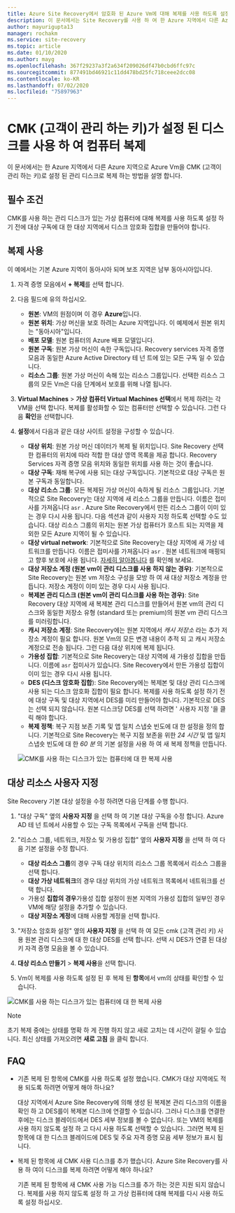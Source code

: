 ```yaml
---
title: Azure Site Recovery에서 암호화 된 Azure Vm에 대해 복제를 사용 하도록 설정
description: 이 문서에서는 Site Recovery를 사용 하 여 한 Azure 지역에서 다른 Azure 지역으로 CMK (고객이 관리 하는 키)를 사용 하는 Vm의 복제를 구성 하는 방법을 설명 합니다.
author: mayurigupta13
manager: rochakm
ms.service: site-recovery
ms.topic: article
ms.date: 01/10/2020
ms.author: mayg
ms.openlocfilehash: 367f29237a3f2a634f209026df47b0cbd6ffc97c
ms.sourcegitcommit: 877491bd46921c11dd478bd25fc718ceee2dcc08
ms.contentlocale: ko-KR
ms.lasthandoff: 07/02/2020
ms.locfileid: "75897963"
---
```

# <a name="replicate-machines-with-customer-managed-keys-cmk-enabled-disks"></a>CMK (고객이 관리 하는 키)가 설정 된 디스크를 사용 하 여 컴퓨터 복제

이 문서에서는 한 Azure 지역에서 다른 Azure 지역으로 Azure Vm을 CMK (고객이 관리 하는 키)로 설정 된 관리 디스크로 복제 하는 방법을 설명 합니다.

## <a name="prerequisite"></a>필수 조건
CMK를 사용 하는 관리 디스크가 있는 가상 컴퓨터에 대해 복제를 사용 하도록 설정 하기 전에 대상 구독에 대 한 대상 지역에서 디스크 암호화 집합을 만들어야 합니다.

## <a name="enable-replication"></a>복제 사용

이 예에서는 기본 Azure 지역이 동아시아 되며 보조 지역은 남부 동아시아입니다.

1. 자격 증명 모음에서 **+ 복제**를 선택 합니다.
2. 다음 필드에 유의 하십시오.
    - **원본**: VM의 원점이며 이 경우 **Azure**입니다.
    - **원본 위치**: 가상 머신을 보호 하려는 Azure 지역입니다. 이 예제에서 원본 위치는 "동아시아"입니다.
    - **배포 모델**: 원본 컴퓨터의 Azure 배포 모델입니다.
    - **원본 구독**: 원본 가상 머신이 속한 구독입니다. Recovery services 자격 증명 모음과 동일한 Azure Active Directory 테 넌 트에 있는 모든 구독 일 수 있습니다.
    - **리소스 그룹**: 원본 가상 머신이 속해 있는 리소스 그룹입니다. 선택한 리소스 그룹의 모든 Vm은 다음 단계에서 보호를 위해 나열 됩니다.

3. **Virtual Machines**  >  **가상 컴퓨터 Virtual Machines 선택**에서 복제 하려는 각 VM을 선택 합니다. 복제를 활성화할 수 있는 컴퓨터만 선택할 수 있습니다. 그런 다음 **확인**을 선택합니다.

4. **설정**에서 다음과 같은 대상 사이트 설정을 구성할 수 있습니다.

    - **대상 위치**: 원본 가상 머신 데이터가 복제 될 위치입니다. Site Recovery 선택한 컴퓨터의 위치에 따라 적합 한 대상 영역 목록을 제공 합니다. Recovery Services 자격 증명 모음 위치와 동일한 위치를 사용 하는 것이 좋습니다.
    - **대상 구독**: 재해 복구에 사용 되는 대상 구독입니다. 기본적으로 대상 구독은 원본 구독과 동일합니다.
    - **대상 리소스 그룹**: 모든 복제된 가상 머신이 속하게 될 리소스 그룹입니다. 기본적으로 Site Recovery는 대상 지역에 새 리소스 그룹을 만듭니다. 이름은 접미사를 가져옵니다 `asr` . Azure Site Recovery에서 만든 리소스 그룹이 이미 있는 경우 다시 사용 됩니다. 다음 섹션과 같이 사용자 지정 하도록 선택할 수도 있습니다. 대상 리소스 그룹의 위치는 원본 가상 컴퓨터가 호스트 되는 지역을 제외한 모든 Azure 지역이 될 수 있습니다.
    - **대상 virtual network**: 기본적으로 Site Recovery는 대상 지역에 새 가상 네트워크를 만듭니다. 이름은 접미사를 가져옵니다 `asr` . 원본 네트워크에 매핑되고 향후 보호에 사용 됩니다. [자세히 알아봅니다](site-recovery-network-mapping-azure-to-azure.md) 를 확인해 보세요.
    - **대상 저장소 계정 (원본 vm이 관리 디스크를 사용 하지 않는 경우)**: 기본적으로 Site Recovery는 원본 vm 저장소 구성을 모방 하 여 새 대상 저장소 계정을 만듭니다. 저장소 계정이 이미 있는 경우 다시 사용 됩니다.
    - **복제본 관리 디스크 (원본 vm이 관리 디스크를 사용 하는 경우)**: Site Recovery 대상 지역에 새 복제본 관리 디스크를 만들어서 원본 vm의 관리 디스크와 동일한 저장소 유형 (standard 또는 premium)의 원본 vm 관리 디스크를 미러링합니다.
    - **캐시 저장소 계정**: Site Recovery에는 원본 지역에서 *캐시 저장소* 라는 추가 저장소 계정이 필요 합니다. 원본 Vm의 모든 변경 내용이 추적 되 고 캐시 저장소 계정으로 전송 됩니다. 그런 다음 대상 위치에 복제 됩니다.
    - **가용성 집합**: 기본적으로 Site Recovery는 대상 지역에 새 가용성 집합을 만듭니다. 이름에 `asr` 접미사가 있습니다. Site Recovery에서 만든 가용성 집합이 이미 있는 경우 다시 사용 됩니다.
    - **DES (디스크 암호화 집합**): Site Recovery에는 복제본 및 대상 관리 디스크에 사용 되는 디스크 암호화 집합이 필요 합니다. 복제를 사용 하도록 설정 하기 전에 대상 구독 및 대상 지역에서 DES를 미리 만들어야 합니다. 기본적으로 DES는 선택 되지 않습니다. 원본 디스크당 DES를 선택 하려면 ' 사용자 지정 '을 클릭 해야 합니다.
    - **복제 정책**: 복구 지점 보존 기록 및 앱 일치 스냅숏 빈도에 대 한 설정을 정의 합니다. 기본적으로 Site Recovery는 복구 지점 보존을 위한 *24 시간* 및 앱 일치 스냅숏 빈도에 대 한 *60 분* 의 기본 설정을 사용 하 여 새 복제 정책을 만듭니다.

    ![CMK를 사용 하는 디스크가 있는 컴퓨터에 대 한 복제 사용](./media/azure-to-azure-how-to-enable-replication-cmk-disks/cmk-enable-dr.png)

## <a name="customize-target-resources"></a>대상 리소스 사용자 지정

Site Recovery 기본 대상 설정을 수정 하려면 다음 단계를 수행 합니다.

1. "대상 구독" 옆의 **사용자 지정** 을 선택 하 여 기본 대상 구독을 수정 합니다. Azure AD 테 넌 트에서 사용할 수 있는 구독 목록에서 구독을 선택 합니다.

2. "리소스 그룹, 네트워크, 저장소 및 가용성 집합" 옆의 **사용자 지정** 을 선택 하 여 다음 기본 설정을 수정 합니다.
    - **대상 리소스 그룹**의 경우 구독 대상 위치의 리소스 그룹 목록에서 리소스 그룹을 선택 합니다.
    - **대상 가상 네트워크**의 경우 대상 위치의 가상 네트워크 목록에서 네트워크를 선택 합니다.
    - 가용성 **집합의 경우**가용성 집합 설정이 원본 지역의 가용성 집합의 일부인 경우 VM에 해당 설정을 추가할 수 있습니다.
    - **대상 저장소 계정**에 대해 사용할 계정을 선택 합니다.

3. "저장소 암호화 설정" 옆의 **사용자 지정** 을 선택 하 여 모든 cmk (고객 관리 키) 사용 원본 관리 디스크에 대 한 대상 DES를 선택 합니다. 선택 시 DES가 연결 된 대상 키 자격 증명 모음을 볼 수 있습니다.

4. **대상 리소스 만들기**  >  **복제 사용**을 선택 합니다.
5. Vm이 복제를 사용 하도록 설정 된 후 복제 된 **항목**에서 vm의 상태를 확인할 수 있습니다.

![CMK를 사용 하는 디스크가 있는 컴퓨터에 대 한 복제 사용](./media/azure-to-azure-how-to-enable-replication-cmk-disks/cmk-customize-target-disk-properties.png)

>[!NOTE]
>초기 복제 중에는 상태를 명확 하 게 진행 하지 않고 새로 고치는 데 시간이 걸릴 수 있습니다. 최신 상태를 가져오려면 **새로 고침** 을 클릭 합니다.

## <a name="faqs"></a>FAQ

* 기존 복제 된 항목에 CMK를 사용 하도록 설정 했습니다. CMK가 대상 지역에도 적용 되도록 하려면 어떻게 해야 하나요?

    대상 지역에서 Azure Site Recovery에 의해 생성 된 복제본 관리 디스크의 이름을 확인 하 고 DES를이 복제본 디스크에 연결할 수 있습니다. 그러나 디스크를 연결한 후에는 디스크 블레이드에서 DES 세부 정보를 볼 수 없습니다. 또는 VM의 복제를 사용 하지 않도록 설정 하 고 다시 사용 하도록 선택할 수 있습니다. 그러면 복제 된 항목에 대 한 디스크 블레이드에 DES 및 주요 자격 증명 모음 세부 정보가 표시 됩니다.

* 복제 된 항목에 새 CMK 사용 디스크를 추가 했습니다. Azure Site Recovery를 사용 하 여이 디스크를 복제 하려면 어떻게 해야 하나요?

    기존 복제 된 항목에 새 CMK 사용 가능 디스크를 추가 하는 것은 지원 되지 않습니다. 복제를 사용 하지 않도록 설정 하 고 가상 컴퓨터에 대해 복제를 다시 사용 하도록 설정 하십시오.

